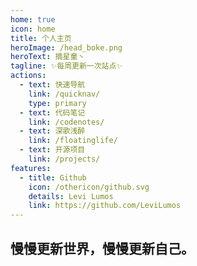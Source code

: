 ```yaml
---
home: true
icon: home
title: 个人主页
heroImage: /head_boke.png
heroText: 摘星童丶
tagline: ✨每周更新一次站点✨
actions:
  - text: 快速导航
    link: /quicknav/
    type: primary
  - text: 代码笔记
    link: /codenotes/
  - text: 深歌浅醉
    link: /floatinglife/
  - text: 开源项目
    link: /projects/
features:
  - title: Github
    icon: /othericon/github.svg
    details: Levi Lumos
    link: https://github.com/LeviLumos
---
```


## 慢慢更新世界，慢慢更新自己。
